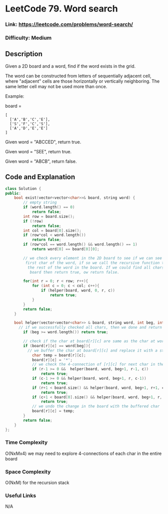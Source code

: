 # LeetCode 79. Word search

### Link: https://leetcode.com/problems/word-search/

### Difficulty: Medium

## Description

Given a 2D board and a word, find if the word exists in the grid.

The word can be constructed from letters of sequentially adjacent cell, where "adjacent" cells are those horizontally or vertically neighboring. The same letter cell may not be used more than once.

Example:

board =
```
[
  ['A','B','C','E'],
  ['S','F','C','S'],
  ['A','D','E','E']
]
```

Given word = "ABCCED", return true.

Given word = "SEE", return true.

Given word = "ABCB", return false.

## Code and Explanation

```cpp
class Solution {
public:
    bool exist(vector<vector<char>>& board, string word) {
        // empty string
        if (word.length() == 0)
            return false;
        int row = board.size();
        if (!row)
            return false;
        int col = board[0].size();
        if (row*col < word.length())
            return false;
        if (row*col == word.length() && word.length() == 1)
            return word[0] == board[0][0];

        // we check every element in the 2D board to see if we can see the \
         first char of the word, if so we call the recursive function to check \
          the rest of the word in the board. If we could find all chars in the \
           board then return true, ow return false.

        for(int r = 0; r < row; r++){
            for (int c = 0; c < col; c++){
                if (helper(board, word, 0, r, c))
                    return true;
            }
        }
        return false;
    }

    bool helper(vector<vector<char>> & board, string word, int beg, int r, int c){
      // if we successfully checked all chars, then we done and return true
        if (beg >= word.length()) return true;

        // check if the char at board[r][c] are same as the char at word[beg]
        if (board[r][c] == word[beg]){
          // we buffer the char at board[r][c] and replace it with a strange char like "*" to avoid unlimited search
            char temp = board[r][c];
            board[r][c] = '*';
            // we check the 4-connection of [r][c] for next char in the word
            if (r-1 >= 0 &&  helper(board, word, beg+1, r-1, c))
                return true;
            if (c-1 >= 0 && helper(board, word, beg+1, r, c-1))
                return true;
            if (r+1 < board.size() && helper(board, word, beg+1, r+1, c))
                return true;
            if (c+1 < board[0].size() && helper(board, word, beg+1, r, c+1))
                return true;
            // we undo the change in the board with the buffered char
            board[r][c] = temp;
        }
        return false;
    }
};

```

### Time Complexity
O(NxMx4) we may need to explore 4-connections of each char in the entire board

### Space Complexity
O(NxM) for the recursion stack

### Useful Links
N/A
